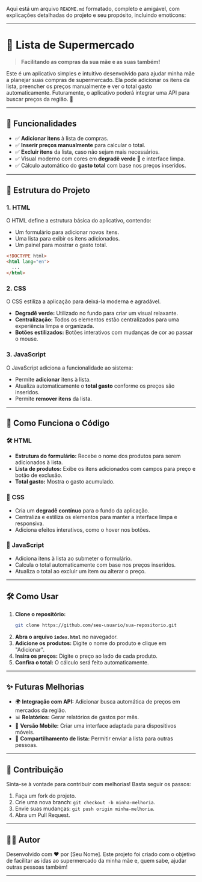 Aqui está um arquivo `README.md` formatado, completo e amigável, com explicações detalhadas do projeto e seu propósito, incluindo emoticons:

---

# 🛒 Lista de Supermercado 

> **Facilitando as compras da sua mãe e as suas também!**

Este é um aplicativo simples e intuitivo desenvolvido para ajudar minha mãe a planejar suas compras de supermercado. Ela pode adicionar os itens da lista, preencher os preços manualmente e ver o total gasto automaticamente. Futuramente, o aplicativo poderá integrar uma API para buscar preços da região. 🚀

---

## 📝 **Funcionalidades**

- ✅ **Adicionar itens** à lista de compras.  
- ✅ **Inserir preços manualmente** para calcular o total.  
- ✅ **Excluir itens** da lista, caso não sejam mais necessários.  
- ✅ Visual moderno com cores em **degradê verde** 🌿 e interface limpa.  
- ✅ Cálculo automático do **gasto total** com base nos preços inseridos.

---

## 📂 **Estrutura do Projeto**

### **1. HTML**  
O HTML define a estrutura básica do aplicativo, contendo:  
- Um formulário para adicionar novos itens.  
- Uma lista para exibir os itens adicionados.  
- Um painel para mostrar o gasto total.  

```html
<!DOCTYPE html>
<html lang="en">
  ...
</html>
```

### **2. CSS**  
O CSS estiliza a aplicação para deixá-la moderna e agradável.  
- **Degradê verde:** Utilizado no fundo para criar um visual relaxante.  
- **Centralização:** Todos os elementos estão centralizados para uma experiência limpa e organizada.  
- **Botões estilizados:** Botões interativos com mudanças de cor ao passar o mouse.  

### **3. JavaScript**  
O JavaScript adiciona a funcionalidade ao sistema:  
- Permite **adicionar** itens à lista.  
- Atualiza automaticamente o **total gasto** conforme os preços são inseridos.  
- Permite **remover itens** da lista.  

---

## 🚀 **Como Funciona o Código**

### 🛠️ **HTML**
- **Estrutura do formulário:** Recebe o nome dos produtos para serem adicionados à lista.  
- **Lista de produtos:** Exibe os itens adicionados com campos para preço e botão de exclusão.  
- **Total gasto:** Mostra o gasto acumulado.  

### 🎨 **CSS**
- Cria um **degradê contínuo** para o fundo da aplicação.  
- Centraliza e estiliza os elementos para manter a interface limpa e responsiva.  
- Adiciona efeitos interativos, como o hover nos botões.  

### 🧠 **JavaScript**
- Adiciona itens à lista ao submeter o formulário.  
- Calcula o total automaticamente com base nos preços inseridos.  
- Atualiza o total ao excluir um item ou alterar o preço.  

---

## 🛠️ **Como Usar**

1. **Clone o repositório:**
   ```bash
   git clone https://github.com/seu-usuario/sua-repositorio.git
   ```
2. **Abra o arquivo `index.html`** no navegador.  
3. **Adicione os produtos:** Digite o nome do produto e clique em "Adicionar".  
4. **Insira os preços:** Digite o preço ao lado de cada produto.  
5. **Confira o total:** O cálculo será feito automaticamente.  

---

## ✨ **Futuras Melhorias**

- 🌍 **Integração com API:** Adicionar busca automática de preços em mercados da região.  
- 📊 **Relatórios:** Gerar relatórios de gastos por mês.  
- 📱 **Versão Mobile:** Criar uma interface adaptada para dispositivos móveis.  
- 🔗 **Compartilhamento de lista:** Permitir enviar a lista para outras pessoas.  

---

## 🤝 **Contribuição**

Sinta-se à vontade para contribuir com melhorias! Basta seguir os passos:  
1. Faça um fork do projeto.  
2. Crie uma nova branch: `git checkout -b minha-melhoria`.  
3. Envie suas mudanças: `git push origin minha-melhoria`.  
4. Abra um Pull Request.  

---

## 🧑‍💻 **Autor**

Desenvolvido com ❤️ por [Seu Nome]. Este projeto foi criado com o objetivo de facilitar as idas ao supermercado da minha mãe e, quem sabe, ajudar outras pessoas também!  

---
